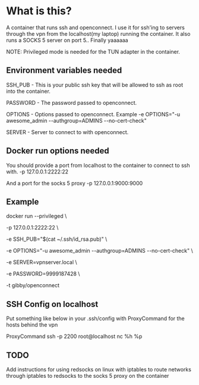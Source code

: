 # What is this?
A container that runs ssh and openconnect.
I use it for ssh'ing to servers through the vpn from the localhost(my laptop) running the container.
It also runs a SOCKS 5 server on port 5.. Finally yaaaaaa

NOTE: Privileged mode is needed for the TUN adapter in the container.

## Environment variables needed
SSH_PUB - This is your public ssh key that will be allowed to ssh as root into the container.

PASSWORD - The password passed to openconnect.

OPTIONS - Options passed to openconnect. Example -e OPTIONS="-u awesome_admin --authgroup=ADMINS --no-cert-check"

SERVER - Server to connect to with openconnect.

## Docker run options needed
You should provide a port from localhost to the container to connect to ssh with.
-p 127.0.0.1:2222:22

And a port for the socks 5 proxy
-p 127.0.0.1:9000:9000

## Example
docker run --privileged \

-p 127.0.0.1:2222:22 \

-e SSH_PUB="$(cat ~/.ssh/id_rsa.pub)" \

-e OPTIONS="-u awesome_admin --authgroup=ADMINS --no-cert-check" \

-e SERVER=vpnserver.local \

-e PASSWORD=9999187428 \

-t gibby/openconnect


## SSH Config on localhost
Put something like below in your .ssh/config with ProxyCommand for the hosts behind the vpn

ProxyCommand ssh -p 2200 root@localhost nc %h %p



## TODO
Add instructions for using redsocks on linux with iptables to route networks through iptables to redsocks to the socks 5 proxy on the container
